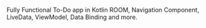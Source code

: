 Fully Functional To-Do app in Kotlin 
ROOM, Navigation Component, LiveData, ViewModel, Data Binding and more.